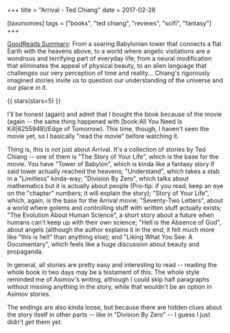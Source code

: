+++
title = "Arrival - Ted Chiang"
date = 2017-02-28

[taxonomies]
tags = ["books", "ted chiang", "reviews", "scifi", "fantasy"]
+++

[GoodReads Summary](https://www.goodreads.com/book/show/31625351-arrival):
From a soaring Babylonian tower that connects a flat Earth with the heavens
above, to a world where angelic visitations are a wondrous and terrifying part
of everyday life; from a neural modification that eliminates the appeal of
physical beauty, to an alien language that challenges our very perception of
time and reality... Chiang's rigorously imagined stories invite us to question
our understanding of the universe and our place in it.


<!-- more -->

{{ stars(stars=5) }}

I'll be honest (again) and admit that I bought the book because of the movie
(again -- the same thing happened with [book:All You Need Is
Kill|6255949]/Edge of Tomorrow). This time, though, I haven't seen the movie
yet, so I basically "read the movie" before watching it.

Thing is, this is *not* just about Arrival. It's a collection of stories by
Ted Chiang -- one of them is "The Story of Your Life", which is the base for
the movie. You have "Tower of Babylon", which is kinda like a fantasy story if
said tower actually reached the heavens; "Understand", which takes a stab in a
"Limitless" kinda-way; "Division By Zero", which talks about mathematics but
it is actually about people (Pro-tip: if you read, keep an eye on the
"chapter" numbers; it will explain the story); "Story of Your Life", which,
again, is the base for the Arrival movie; "Seventy-Two Letters", about a world
where golems and controlling stuff with written stuff actually exists; "The
Evolution About Human Science", a short story about a future when humans can't
keep up with their own science; "Hell is the Absence of God", about angels
(although the author explains it in the end, it felt much more like "this is
hell" than anything else); and "Liking What You See: A Documentary", which
feels like a huge discussion about beauty and propaganda.

In general, all stories are pretty easy and interesting to read -- reading the
whole book in two days may be a testament of this. The whole style reminded me
of Asimov's writing, although I could skip half paragraphs without missing
anything in the story, while that wouldn't be an option in Asimov stories.

The endings are also kinda loose, but because there are hidden clues about the
story itself in other parts -- like in "Division By Zero" -- I guess I just
didn't *get* them yet.
